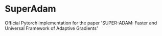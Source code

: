 # SuperAdam
Official Pytorch implementation for the paper 'SUPER-ADAM: Faster and Universal Framework of Adaptive Gradients'
